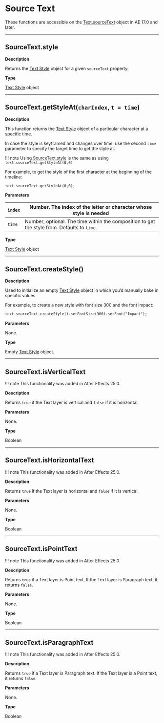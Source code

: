 # Source Text

These functions are accessible on the [Text.sourceText](text.md#text-sourcetext) object in AE 17.0 and later.

---

## SourceText.style

**Description**

Returns the [Text Style](text-style.md#textstyle) object for a given `sourceText` property.

**Type**

[Text Style](text-style.md#textstyle) object

---

## SourceText.getStyleAt(`charIndex`, `t = time`)

**Description**

This function returns the [Text Style](text-style.md#textstyle) object of a particular character at a specific time.

In case the style is keyframed and changes over time, use the second `time` parameter to specify the target time to get the style at.

!!! note
    Using [SourceText.style](#sourcetext-style) is the same as using `text.sourceText.getStyleAt(0,0)`

For example, to get the style of the first character at the beginning of the timeline:

```default
text.sourceText.getStyleAt(0,0);
```

**Parameters**

| `index`   | Number. The index of the letter or character whose style is needed                           |
|-----------|----------------------------------------------------------------------------------------------|
| `time`    | Number, optional. The time within the composition to get the style from. Defaults to `time`. |

**Type**

[Text Style](text-style.md#textstyle) object

---

## SourceText.createStyle()

**Description**

Used to initialize an empty [Text Style](text-style.md#textstyle) object in which you’d manually bake in specific values.

For example, to create a new style with font size 300 and the font Impact:

```default
text.sourceText.createStyle().setFontSize(300).setFont("Impact");
```

**Parameters**

None.

**Type**

Empty [Text Style](text-style.md#textstyle) object.

---

## SourceText.isVerticalText

!!! note
    This functionality was added in After Effects 25.0.

**Description**

Returns `true` if the Text layer is vertical and `false` if it is horizontal.

**Parameters**

None.

**Type**

Boolean

---

## SourceText.isHorizontalText

!!! note
    This functionality was added in After Effects 25.0.

**Description**

Returns `true` if the Text layer is horizontal and `false` if it is vertical.

**Parameters**

None.

**Type**

Boolean

---

## SourceText.isPointText

!!! note
    This functionality was added in After Effects 25.0.

**Description**

Returns `true` if a Text layer is Point text. If the Text layer is Paragraph text, it returns `false`.

**Parameters**

None.

**Type**

Boolean

---

## SourceText.isParagraphText

!!! note
    This functionality was added in After Effects 25.0.

**Description**

Returns `true` if a Text layer is Paragraph text. If the Text layer is a Point text, it returns `false`.

**Parameters**

None.

**Type**

Boolean
